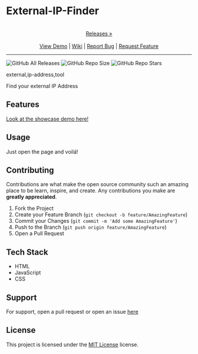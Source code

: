 
# External-IP-Finder

<p align="center">
  <p align="center">
    <br />
    <a href="https://github.com/ScorchChamp/External-IP-Finder/releases/">Releases &#187;</a>
    <br />
    <br />
    <a href="https://github.com/ScorchChamp/External-IP-Finder">View Demo</a> |
    <a href="https://github.com/ScorchChamp/External-IP-Finder/wiki">Wiki</a> |
    <a href="https://github.com/ScorchChamp/External-IP-Finder/issues">Report Bug</a> |
    <a href="https://github.com/ScorchChamp/External-IP-Finder/issues">Request Feature</a>
  </p>
</p>


-------------
![GitHub All Releases](https://img.shields.io/github/downloads/ScorchChamp/External-IP-Finder/total?style=for-the-badge)
![GitHub Repo Size](https://img.shields.io/github/repo-size/ScorchChamp/External-IP-Finder?style=for-the-badge)
![GitHub Repo Stars](https://img.shields.io/github/stars/ScorchChamp/External-IP-Finder?style=for-the-badge)

external,ip-address,tool

Find your external IP Address

## Features

[Look at the showcase demo here!](https://ScorchChamp.github.io/External-IP-Finder)


## Usage

Just open the page and voilá!

## Contributing

Contributions are what make the open source community such an amazing place to be learn, inspire, and create. Any contributions you make are **greatly appreciated**.

1. Fork the Project
2. Create your Feature Branch (`git checkout -b feature/AmazingFeature`)
3. Commit your Changes (`git commit -m 'Add some AmazingFeature'`)
4. Push to the Branch (`git push origin feature/AmazingFeature`)
5. Open a Pull Request


## Tech Stack

 - HTML
 - JavaScript
 - CSS

## Support

For support, open a pull request or open an issue [here](https://github.com/ScorchChamp/External-IP-Finder/issues/new)

## License

This project is licensed under the <a href="https://api.github.com/licenses/mit}">MIT License</a> license.
        